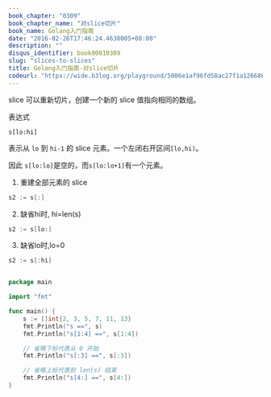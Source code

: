 ```yaml
---
book_chapter: "0309"
book_chapter_name: "对slice切片"
book_name: Golang入门指南
date: "2016-02-26T17:46:24.4638005+08:00"
description: ""
disqus_identifier: book00010309
slug: "slices-to-slices"
title: Golang入门指南-对slice切片
codeurl: "https://wide.b3log.org/playground/5006e1af96fd58ac27f1a1266869806d.go"
---
```


slice 可以重新切片，创建一个新的 slice 值指向相同的数组。

表达式

	s[lo:hi]

表示从 `lo` 到 `hi-1` 的 slice 元素。一个左闭右开区间`[lo,hi)`。

因此 `s[lo:lo]`是空的，而`s[lo:lo+1]`有一个元素。


1. 重建全部元素的 slice
```Go
s2 := s[:]
```

2. 缺省hi时, hi=len(s)
```Go
s2 := s[lo:]
```

3. 缺省lo时,lo=0
```Go	
s2 := s[:hi]
```
 

```Go

package main

import "fmt"

func main() {
	s := []int{2, 3, 5, 7, 11, 13}
	fmt.Println("s ==", s)
	fmt.Println("s[1:4] ==", s[1:4])

	// 省略下标代表从 0 开始
	fmt.Println("s[:3] ==", s[:3])

	// 省略上标代表到 len(s) 结束
	fmt.Println("s[4:] ==", s[4:])
}

```

